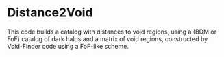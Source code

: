 Distance2Void
=============

This code builds a catalog with distances to void regions, using a (BDM or FoF) catalog of dark halos and a matrix of void regions, constructed by Void-Finder code using a FoF-like scheme.
